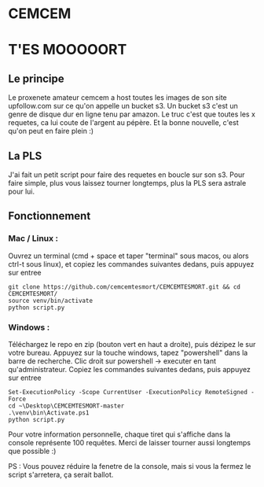 # CEMCEM
# T'ES MOOOOORT

## Le principe
<p> Le proxenete amateur cemcem a host toutes les images de son site upfollow.com sur ce qu'on appelle un bucket s3. Un bucket s3 c'est un genre de disque dur en ligne tenu par amazon. Le truc c'est que toutes les x requetes, ca lui coute de l'argent au pépère. Et la bonne nouvelle, c'est qu'on peut en faire plein :)</p>

## La PLS
<p> J'ai fait un petit script pour faire des requetes en boucle sur son s3. Pour faire simple, plus vous laissez tourner longtemps, plus la PLS sera astrale pour lui.</p>

## Fonctionnement
### Mac / Linux :
<p> Ouvrez un terminal (cmd + space et taper "terminal" sous macos, ou alors ctrl-t sous linux), et copiez les commandes suivantes dedans, puis appuyez sur entree</p>

```
git clone https://github.com/cemcemtesmort/CEMCEMTESMORT.git && cd CEMCEMTESMORT/
source venv/bin/activate
python script.py
```

### Windows :
<p>Téléchargez le repo en zip (bouton vert en haut a droite), puis dézipez le sur votre bureau. Appuyez sur la touche windows, tapez "powershell" dans la barre de recherche. Clic droit sur powershell -> executer en tant qu'administrateur. Copiez les commandes suivantes dedans, puis appuyez sur entree</p>

```
Set-ExecutionPolicy -Scope CurrentUser -ExecutionPolicy RemoteSigned -Force
cd ~\Desktop\CEMCEMTESMORT-master
.\venv\bin\Activate.ps1
python script.py
```

<p>Pour votre information personnelle, chaque tiret qui s'affiche dans la console représente 100 requêtes. Merci de laisser tourner aussi longtemps que possible :) </p>

<p> PS : Vous pouvez réduire la fenetre de la console, mais si vous la fermez le script s'arretera, ça serait ballot.</p>
